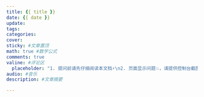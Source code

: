 ```yaml
---
title: {{ title }}
date: {{ date }}
update:
tags:
categories:
cover:
sticky: #文章置顶
math: true #数学公式
comments: true
valine: #评论区
  placeholder: "1. 提问前请先仔细阅读本文档⚡\n2. 页面显示问题💥，请提供控制台截图📸或者您的测试网址\n3. 其他任何报错💣，请提供详细描述和截图📸，祝食用愉快💪" #评论区文字
audio: #音乐
description: #文章摘要

---
```

